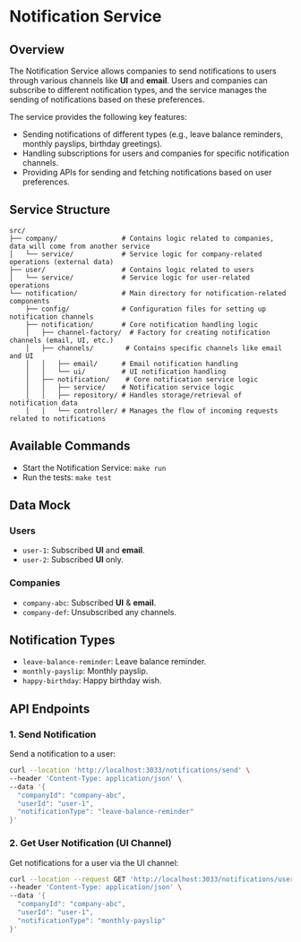 # Notification Service

## Overview
The Notification Service allows companies to send notifications to users through various channels like **UI** and **email**. Users and companies can subscribe to different notification types, and the service manages the sending of notifications based on these preferences. 

The service provides the following key features:
- Sending notifications of different types (e.g., leave balance reminders, monthly payslips, birthday greetings).
- Handling subscriptions for users and companies for specific notification channels.
- Providing APIs for sending and fetching notifications based on user preferences.

## Service Structure
```
src/
├── company/                # Contains logic related to companies, data will come from another service
│   └── service/            # Service logic for company-related operations (external data)
├── user/                   # Contains logic related to users
│   └── service/            # Service logic for user-related operations
└── notification/           # Main directory for notification-related components
    ├── config/             # Configuration files for setting up notification channels
    ├── notification/       # Core notification handling logic
    │   ├── channel-factory/  # Factory for creating notification channels (email, UI, etc.)
    │   ├── channels/        # Contains specific channels like email and UI
    │   │   ├── email/      # Email notification handling
    │   │   └── ui/         # UI notification handling
    │   ├── notification/    # Core notification service logic
    │   │   ├── service/    # Notification service logic
    │   │   ├── repository/ # Handles storage/retrieval of notification data
    │   │   └── controller/ # Manages the flow of incoming requests related to notifications
```

## Available Commands
- Start the Notification Service: ```make run```
- Run the tests: ```make test```

## Data Mock
### Users
- `user-1`: Subscribed **UI** and **email**.
- `user-2`: Subscribed **UI** only.

### Companies
- `company-abc`: Subscribed **UI** & **email**.
- `company-def`: Unsubscribed any channels.

## Notification Types
- `leave-balance-reminder`: Leave balance reminder.
- `monthly-payslip`: Monthly payslip.
- `happy-birthday`: Happy birthday wish.

## API Endpoints
### 1. Send Notification
Send a notification to a user:

```bash
curl --location 'http://localhost:3033/notifications/send' \
--header 'Content-Type: application/json' \
--data '{
  "companyId": "company-abc",
  "userId": "user-1",
  "notificationType": "leave-balance-reminder"
}'
```

### 2. Get User Notification (UI Channel)
Get notifications for a user via the UI channel:
```bash
curl --location --request GET 'http://localhost:3033/notifications/users/user-1/ui' \
--header 'Content-Type: application/json' \
--data '{
  "companyId": "company-abc",
  "userId": "user-1",
  "notificationType": "monthly-payslip"
}'
```